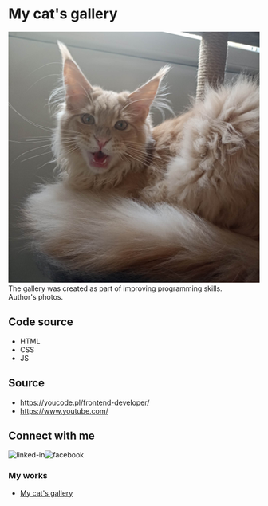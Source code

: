 # My cat's gallery
![My cats 🫨](https://github.com/Nowicki-G/Galeria-kot-w/blob/main/Galeria/46.jpg)
The gallery was created as part of improving programming skills.<br> Author's photos.
## Code source
- HTML
- CSS
- JS
## Source
- https://youcode.pl/frontend-developer/
- https://www.youtube.com/
## Connect with me <br> 
[<img align="left" alt="linked-in" src="https://img.shields.io/badge/linkedin-%230077B5.svg?&style=for-the-badge&logo=linkedin&logoColor=white" />](https://www.linkedin.com/in/grzegorz-nowicki-614bb1230/) 
[<img align="left" alt="facebook" src="https://img.shields.io/badge/facebook-%231877F2.svg?&style=for-the-badge&logo=facebook&logoColor=white" />](https://www.facebook.com/)<br>

### My works
- [My cat's gallery](https://nowicki-g.github.io/Galeria-kot-w/)
